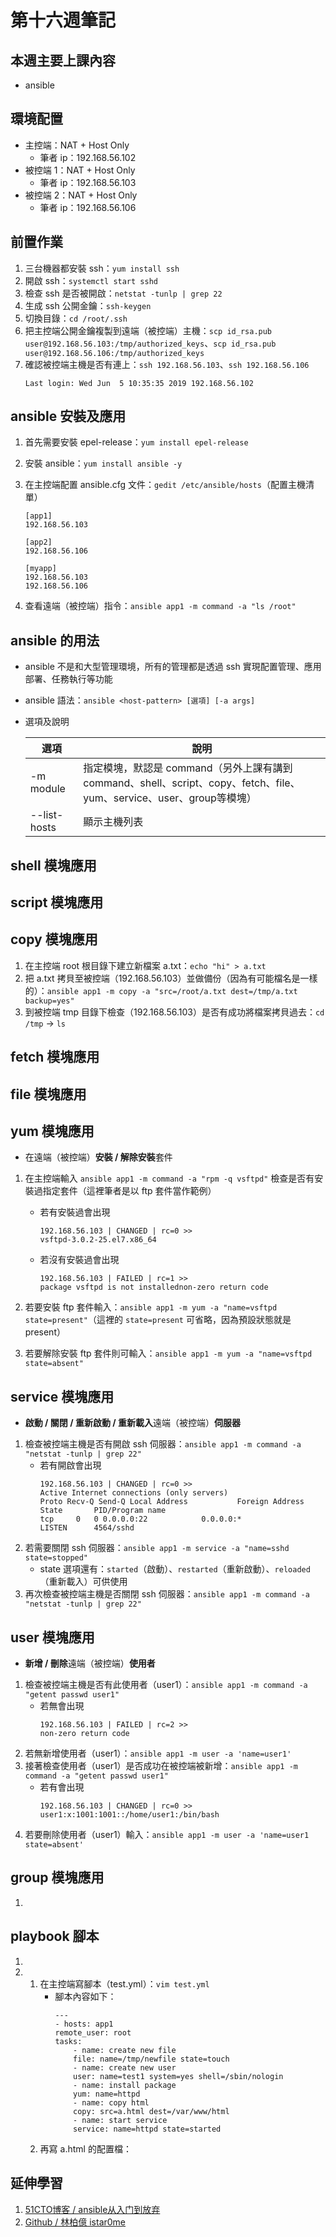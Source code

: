 # 第十六週筆記

## 本週主要上課內容
* ansible

## 環境配置
* 主控端：NAT + Host Only
    * 筆者 ip：192.168.56.102
* 被控端 1：NAT + Host Only
    * 筆者 ip：192.168.56.103
* 被控端 2：NAT + Host Only
    * 筆者 ip：192.168.56.106

## 前置作業
1. 三台機器都安裝 ssh：`yum install ssh`
2. 開啟 ssh：`systemctl start sshd`
3. 檢查 ssh 是否被開啟：`netstat -tunlp | grep 22`
4. 生成 ssh 公開金鑰：`ssh-keygen`
5. 切換目錄：`cd /root/.ssh`
6. 把主控端公開金鑰複製到遠端（被控端）主機：`scp id_rsa.pub user@192.168.56.103:/tmp/authorized_keys`、`scp id_rsa.pub user@192.168.56.106:/tmp/authorized_keys`
7. 確認被控端主機是否有連上：`ssh 192.168.56.103`、`ssh 192.168.56.106`
    ```
    Last login: Wed Jun  5 10:35:35 2019 192.168.56.102
    ```

## ansible 安裝及應用
1. 首先需要安裝 epel-release：`yum install epel-release`
2. 安裝 ansible：`yum install ansible -y`
3. 在主控端配置 ansible.cfg 文件：`gedit /etc/ansible/hosts`（配置主機清單）
    ```
    [app1]
    192.168.56.103

    [app2]
    192.168.56.106

    [myapp]
    192.168.56.103
    192.168.56.106
    ```

4. 查看遠端（被控端）指令：`ansible app1 -m command -a "ls /root"`

## ansible 的用法
* ansible 不是和大型管理環境，所有的管理都是透過 ssh 實現配置管理、應用部署、任務執行等功能
* ansible 語法：`ansible <host-pattern> [選項] [-a args]`
* 選項及說明

    | 選項 | 說明 |
    | ---- | ---- |
    | -m module | 指定模塊，默認是 command（另外上課有講到 command、shell、script、copy、fetch、file、yum、service、user、group等模塊） |
    | --list-hosts | 顯示主機列表 |

## shell 模塊應用

## script 模塊應用

## copy 模塊應用
1. 在主控端 root 根目錄下建立新檔案 a.txt：`echo "hi" > a.txt`
2. 把 a.txt 拷貝至被控端（192.168.56.103）並做備份（因為有可能檔名是一樣的）：`ansible app1 -m copy -a "src=/root/a.txt dest=/tmp/a.txt backup=yes"`
3. 到被控端 tmp 目錄下檢查（192.168.56.103）是否有成功將檔案拷貝過去：`cd /tmp` -> `ls`

## fetch 模塊應用

## file 模塊應用

## yum 模塊應用
* 在遠端（被控端）**安裝 / 解除安裝**套件
1. 在主控端輸入 `ansible app1 -m command -a "rpm -q vsftpd"` 檢查是否有安裝過指定套件（這裡筆者是以 ftp 套件當作範例）
    * 若有安裝過會出現
        ```
        192.168.56.103 | CHANGED | rc=0 >>
        vsftpd-3.0.2-25.el7.x86_64
        ```
    * 若沒有安裝過會出現
        ```
        192.168.56.103 | FAILED | rc=1 >>
        package vsftpd is not installednon-zero return code
        ```
2. 若要安裝 ftp 套件輸入：`ansible app1 -m yum -a "name=vsftpd state=present"`（這裡的 `state=present` 可省略，因為預設狀態就是 present）

3. 若要解除安裝 ftp 套件則可輸入：`ansible app1 -m yum -a "name=vsftpd state=absent"`

## service 模塊應用
* **啟動 / 關閉 / 重新啟動 / 重新載入**遠端（被控端）**伺服器**
1. 檢查被控端主機是否有開啟 ssh 伺服器：`ansible app1 -m command -a "netstat -tunlp | grep 22"`
    * 若有開啟會出現
        ```
        192.168.56.103 | CHANGED | rc=0 >>
        Active Internet connections (only servers)
        Proto Recv-Q Send-Q Local Address       	Foreign Address     	State   	PID/Program name       	 
        tcp    	0  	0 0.0.0.0:22          	0.0.0.0:*           	LISTEN  	4564/sshd
        ```
2. 若需要關閉 ssh 伺服器：`ansible app1 -m service -a "name=sshd state=stopped"`
    * state 選項還有：`started`（啟動）、`restarted`（重新啟動）、`reloaded`（重新載入）可供使用
3. 再次檢查被控端主機是否關閉 ssh 伺服器：`ansible app1 -m command -a "netstat -tunlp | grep 22"`

## user 模塊應用
* **新增 / 刪除**遠端（被控端）**使用者**
1. 檢查被控端主機是否有此使用者（user1）：`ansible app1 -m command -a "getent passwd user1"`
    * 若無會出現
        ```
        192.168.56.103 | FAILED | rc=2 >>
        non-zero return code
        ```
2. 若無新增使用者（user1）：`ansible app1 -m user -a 'name=user1'`
3. 接著檢查使用者（user1）是否成功在被控端被新增：`ansible app1 -m command -a "getent passwd user1"`
    * 若有會出現
        ```
        192.168.56.103 | CHANGED | rc=0 >>
        user1:x:1001:1001::/home/user1:/bin/bash
        ```
4. 若要刪除使用者（user1）輸入：`ansible app1 -m user -a 'name=user1 state=absent'`

## group 模塊應用
1. 

## playbook 腳本
1. 
2. 
    1. 在主控端寫腳本（test.yml）：`vim test.yml`
        * 腳本內容如下：
            ```
            ---
            - hosts: app1
            remote_user: root
            tasks:
                - name: create new file
                file: name=/tmp/newfile state=touch
                - name: create new user
                user: name=test1 system=yes shell=/sbin/nologin
                - name: install package
                yum: name=httpd
                - name: copy html
                copy: src=a.html dest=/var/www/html
                - name: start service
                service: name=httpd state=started
            ```
    2. 再寫 a.html 的配置檔：


## 延伸學習
1. [51CTO博客 / ansible从入门到放弃](https://blog.51cto.com/11886307/2385720)
2. [Github / 林柏億 istar0me](https://github.com/istar0me/linux-note/blob/107-2/W16%2020190605.md#ansible-playbooks)


